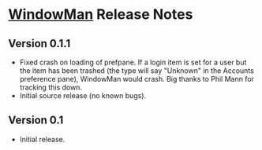 [WindowMan](http://nolanw.ca/WindowMan) Release Notes
=======================

Version 0.1.1
-------------

  - Fixed crash on loading of prefpane. If a login item is set for a user but the item has been trashed (the type will say "Unknown" in the Accounts preference pane), WindowMan would crash. Big thanks to Phil Mann for tracking this down.
  - Initial source release (no known bugs).

Version 0.1
-----------

  - Initial release.
